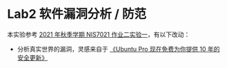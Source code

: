 # Lab2 软件漏洞分析 / 防范

本实验参考 [2021 年秋季学期 NIS7021 作业二实验一](https://notes.sjtu.edu.cn/s/Y08NaP_QS)，有以下改动：

- 分析真实世界的漏洞，灵感来自于 [《Ubuntu Pro 现在免费为你提供 10 年的安全更新》](https://linux.cn/article-15120-1.html)
